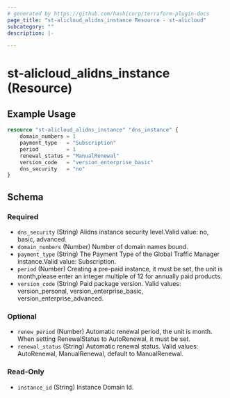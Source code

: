 ```yaml
---
# generated by https://github.com/hashicorp/terraform-plugin-docs
page_title: "st-alicloud_alidns_instance Resource - st-alicloud"
subcategory: ""
description: |-

---
```


# st-alicloud_alidns_instance (Resource)



## Example Usage

```terraform
resource "st-alicloud_alidns_instance" "dns_instance" {
	domain_numbers = 1
	payment_type   = "Subscription"
	period         = 1
	renewal_status = "ManualRenewal"
	version_code   = "version_enterprise_basic"
	dns_security   = "no"
}
```

<!-- schema generated by tfplugindocs -->
## Schema

### Required

- `dns_security` (String) Alidns instance security level.Valid value: no, basic, advanced.
- `domain_numbers` (Number) Number of domain names bound.
- `payment_type` (String) The Payment Type of the Global Traffic Manager instance.Valid value: Subscription.
- `period` (Number) Creating a pre-paid instance, it must be set, the unit is month,please enter an integer multiple of 12 for annually paid products.
- `version_code` (String) Paid package version. Valid values: version_personal, version_enterprise_basic, version_enterprise_advanced.

### Optional

- `renew_period` (Number) Automatic renewal period, the unit is month. When setting RenewalStatus to AutoRenewal, it must be set.
- `renewal_status` (String) Automatic renewal status. Valid values: AutoRenewal, ManualRenewal, default to ManualRenewal.

### Read-Only

- `instance_id` (String) Instance Domain Id.
